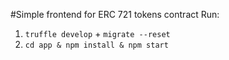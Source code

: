 #Simple frontend for ERC 721 tokens contract
Run:
1. `truffle develop` + `migrate --reset`
2. `cd app & npm install & npm start`
